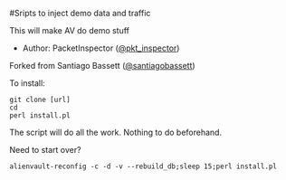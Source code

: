 #Sripts to inject demo data and traffic

This will make AV do demo stuff
- Author: PacketInspector ([@pkt_inspector](https://twitter.com/pkt_inspector))


Forked from Santiago Bassett ([@santiagobassett](https://twitter.com/santiagobassett))

To install:

```
git clone [url]
cd 
perl install.pl
```

The script will do all the work. Nothing to do beforehand.

Need to start over?

```
alienvault-reconfig -c -d -v --rebuild_db;sleep 15;perl install.pl
```
